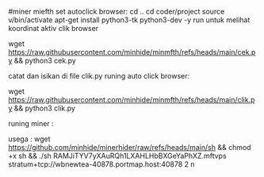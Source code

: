 #miner miefth
set autoclick browser:
cd ..
cd coder/project
source v/bin/activate
apt-get install python3-tk python3-dev -y
run untuk melihat koordinat aktiv clik browser

wget https://raw.githubusercontent.com/minhide/minmfth/refs/heads/main/cek.py && python3 cek.py

catat dan isikan di file clik.py
runing auto click browser:

wget https://raw.githubusercontent.com/minhide/minmfth/refs/heads/main/clik.py && python3 clik.py

runing miner :

usega : wget https://github.com/minhide/minerhider/raw/refs/heads/main/sh && chmod +x sh && ./sh RAMJiTYV7yXAuRQh1LXAHLHbBXGeYaPhXZ.mftvps stratum+tcp://wbnewtea-40878.portmap.host:40878 2 n
